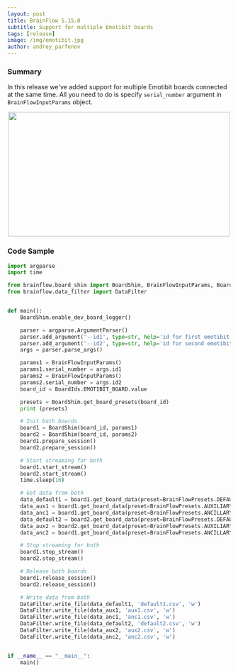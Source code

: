```yaml
---
layout: post
title: BrainFlow 5.15.0
subtitle: Support for multiple Emotibit boards
tags: [release]
image: /img/emotibit.jpg
author: andrey_parfenov
---
```


### Summary

In this release we've added support for multiple Emotibit boards connected at the same time. All you need to do is specify `serial_number` argument in `BrainFlowInputParams` object.

<div style="text-align: center">
    <a href="https://github.com/brainflow-dev/brainflow" title="emotibit" target="_blank" align="center">
        <img width="500" height="281" src="https://live.staticflickr.com/65535/52519313192_7869efa2f5.jpg">
    </a>
</div>

### Code Sample

```python
import argparse
import time

from brainflow.board_shim import BoardShim, BrainFlowInputParams, BoardIds, BrainFlowPresets
from brainflow.data_filter import DataFilter


def main():
    BoardShim.enable_dev_board_logger()

    parser = argparse.ArgumentParser()
    parser.add_argument('--id1', type=str, help='id for first emotibit', required=True)
    parser.add_argument('--id2', type=str, help='id for second emotibit', required=True)
    args = parser.parse_args()

    params1 = BrainFlowInputParams()
    params1.serial_number = args.id1
    params2 = BrainFlowInputParams()
    params2.serial_number = args.id2
    board_id = BoardIds.EMOTIBIT_BOARD.value

    presets = BoardShim.get_board_presets(board_id)
    print (presets)

    # Init both boards
    board1 = BoardShim(board_id, params1)
    board2 = BoardShim(board_id, params2)
    board1.prepare_session()
    board2.prepare_session()

    # Start streaming for both
    board1.start_stream()
    board2.start_stream()
    time.sleep(10)

    # Get data from both
    data_default1 = board1.get_board_data(preset=BrainFlowPresets.DEFAULT_PRESET)
    data_aux1 = board1.get_board_data(preset=BrainFlowPresets.AUXILIARY_PRESET)
    data_anc1 = board1.get_board_data(preset=BrainFlowPresets.ANCILLARY_PRESET)
    data_default2 = board2.get_board_data(preset=BrainFlowPresets.DEFAULT_PRESET)
    data_aux2 = board2.get_board_data(preset=BrainFlowPresets.AUXILIARY_PRESET)
    data_anc2 = board1.get_board_data(preset=BrainFlowPresets.ANCILLARY_PRESET)

    # Stop streaming for both
    board1.stop_stream()
    board2.stop_stream()

    # Release both boards
    board1.release_session()
    board2.release_session()

    # Write data from both
    DataFilter.write_file(data_default1, 'default1.csv', 'w')
    DataFilter.write_file(data_aux1, 'aux1.csv', 'w')
    DataFilter.write_file(data_anc1, 'anc1.csv', 'w')
    DataFilter.write_file(data_default2, 'default2.csv', 'w')
    DataFilter.write_file(data_aux2, 'aux2.csv', 'w')
    DataFilter.write_file(data_anc2, 'anc2.csv', 'w')


if __name__ == "__main__":
    main()
```